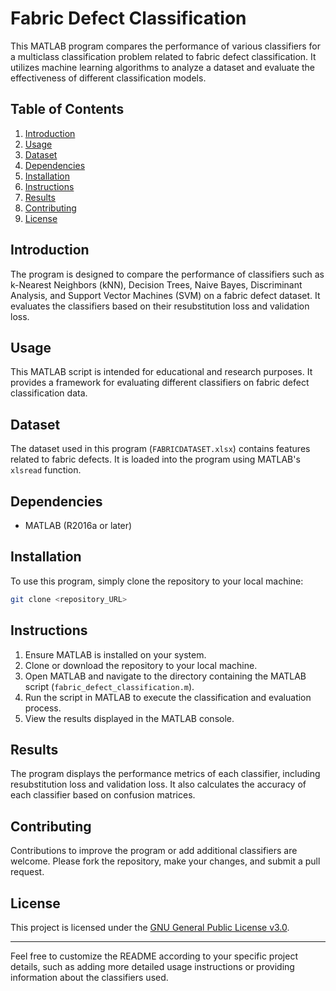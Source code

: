 # Fabric Defect Classification

This MATLAB program compares the performance of various classifiers for a multiclass classification problem related to fabric defect classification. It utilizes machine learning algorithms to analyze a dataset and evaluate the effectiveness of different classification models.

## Table of Contents
1. [Introduction](#introduction)
2. [Usage](#usage)
3. [Dataset](#dataset)
4. [Dependencies](#dependencies)
5. [Installation](#installation)
6. [Instructions](#instructions)
7. [Results](#results)
8. [Contributing](#contributing)
9. [License](#license)

## Introduction
The program is designed to compare the performance of classifiers such as k-Nearest Neighbors (kNN), Decision Trees, Naive Bayes, Discriminant Analysis, and Support Vector Machines (SVM) on a fabric defect dataset. It evaluates the classifiers based on their resubstitution loss and validation loss.

## Usage
This MATLAB script is intended for educational and research purposes. It provides a framework for evaluating different classifiers on fabric defect classification data.

## Dataset
The dataset used in this program (`FABRICDATASET.xlsx`) contains features related to fabric defects. It is loaded into the program using MATLAB's `xlsread` function.

## Dependencies
- MATLAB (R2016a or later)

## Installation
To use this program, simply clone the repository to your local machine:

```bash
git clone <repository_URL>
```

## Instructions
1. Ensure MATLAB is installed on your system.
2. Clone or download the repository to your local machine.
3. Open MATLAB and navigate to the directory containing the MATLAB script (`fabric_defect_classification.m`).
4. Run the script in MATLAB to execute the classification and evaluation process.
5. View the results displayed in the MATLAB console.

## Results
The program displays the performance metrics of each classifier, including resubstitution loss and validation loss. It also calculates the accuracy of each classifier based on confusion matrices.

## Contributing
Contributions to improve the program or add additional classifiers are welcome. Please fork the repository, make your changes, and submit a pull request.

## License
This project is licensed under the [GNU General Public License v3.0](LICENSE).

---

Feel free to customize the README according to your specific project details, such as adding more detailed usage instructions or providing information about the classifiers used.

